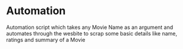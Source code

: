 # Automation
Automation script which takes any Movie Name as an argument and automates through the wesbite to scrap some basic details like name, ratings and summary of a Movie
